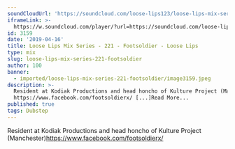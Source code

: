 ```yaml
---
soundCloudUrl: 'https://soundcloud.com/loose-lips123/loose-lips-mix-series-221-footsoldier'
iframeLink: >-
  https://w.soundcloud.com/player/?url=https://soundcloud.com/loose-lips123/loose-lips-mix-series-221-footsoldier&color=00aabb&auto_play=false&hide_related=false&show_comments=true&show_user=true&show_reposts=false
id: 3159
date: '2019-04-16'
title: Loose Lips Mix Series - 221 - Footsoldier - Loose Lips
type: mix
slug: loose-lips-mix-series-221-footsoldier
author: 100
banner:
  - imported/loose-lips-mix-series-221-footsoldier/image3159.jpeg
description: >-
  Resident at Kodiak Productions and head honcho of Kulture Project (Manchester)
  https://www.facebook.com/footsoldierx/ [...]Read More...
published: true
tags: Dubstep
---
```

Resident at Kodiak Productions and head honcho of Kulture Project (Manchester)https://www.facebook.com/footsoldierx/